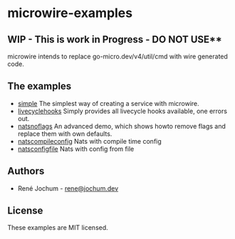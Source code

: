 # microwire-examples

## WIP - This is work in Progress - DO NOT USE\*\*

microwire intends to replace go-micro.dev/v4/util/cmd with wire generated code.

## The examples

- [simple](simple/)
  The simplest way of creating a service with microwire.
- [livecyclehooks](livecyclehooks/)
  Simply provides all livecycle hooks available, one errors out.
- [natsnoflags](natsnoflags/)
  An advanced demo, which shows howto remove flags and replace them with own defaults.
- [natscompileconfig](natscompileconfig/)
  Nats with compile time config
- [natsconfigfile](natsconfigfile/)
  Nats with config from file

## Authors

- René Jochum - rene@jochum.dev

## License

These examples are MIT licensed.
